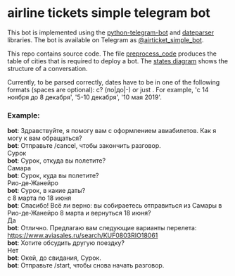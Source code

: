 # airline tickets simple telegram bot

This bot is implemented using the [python-telegram-bot](https://github.com/python-telegram-bot/python-telegram-bot) and [dateparser](https://pypi.org/project/dateparser/) libraries. The bot is available on Telegram as [@airticket_simple_bot](http://telegram.me/airticket_simple_bot).

This repo contains source code. The file [preprocess_code](https://github.com/kor-al/simple_telegram_bot/blob/master/preprocess_code.py) produces the table of cities that is required to deploy a bot.  The [states diagram](https://github.com/kor-al/simple_telegram_bot/blob/master/states.jpg) shows the structure of a conversation.

Currently, to be parsed correctly, dates have to be in one of the following formats (spaces are optional): с? <date1> (по|до|-) <date2> or just <date1>. For example, 'с 14 ноября до 8 декабря', '5-10 декабря', '10 мая 2019'.

### Example:

**bot**: Здравствуйте, я помогу вам с оформлением авиабилетов. Как я могу к вам обращаться? <br />
**bot**: Отправьте /cancel, чтобы закончить разговор. <br />
Сурок <br />
**bot**: Сурок, откуда вы полетите?<br />
Самара<br />
**bot**: Сурок, куда вы полетите?<br />
Рио-де-Жанейро<br />
**bot**: Сурок, в какие даты?<br />
с 8 марта по 18 июня<br />
**bot**: Спасибо! Всё ли верно: вы собираетесь отправиться из Самары в Рио-де-Жанейро 8 марта и вернуться 18 июня?<br />
Да <br />
**bot**: Отлично. Предлагаю вам следующие варианты перелета: https://www.aviasales.ru/search/KUF0803RIO18061<br />
**bot**: Хотите обсудить другую поездку?<br />
Нет <br />
**bot**: Окей, до свидания, Сурок.<br />
**bot**: Отправьте /start, чтобы снова начать разговор.<br />

